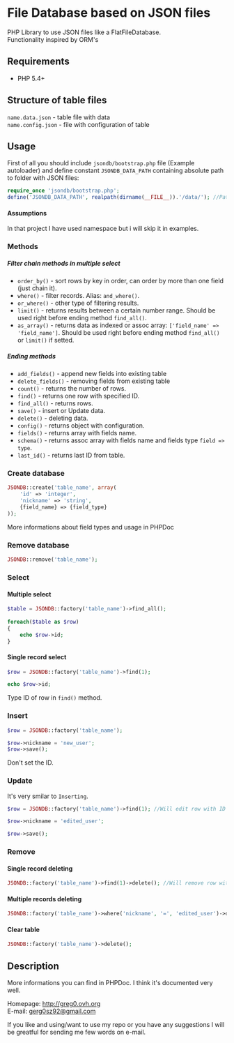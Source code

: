 File Database based on JSON files
=============

PHP Library to use JSON files like a FlatFileDatabase.   
Functionality inspired by ORM's

Requirements
-------
- PHP 5.4+

Structure of table files
-------

`name.data.json` - table file with data   
`name.config.json` - file with configuration of table

    
Usage
------

First of all you should include `jsondb/bootstrap.php` file (Example autoloader) and define constant `JSONDB_DATA_PATH` containing absolute path to folder with JSON files:
```php
require_once 'jsondb/bootstrap.php';
define('JSONDB_DATA_PATH', realpath(dirname(__FILE__)).'/data/'); //Path to folder with tables
```
#### Assumptions

In that project I have used namespace but i will skip it in examples.

### Methods

##### Filter chain methods in multiple select

- `order_by()` - sort rows by key in order, can order by more than one field (just chain it). 
- `where()` - filter records. Alias: `and_where()`.
- `or_where()` - other type of filtering results. 
- `limit()` - returns results between a certain number range. Should be used right before ending method `find_all()`.
- `as_array()` - returns data as indexed or assoc array: `['field_name' => 'field_name']`. Should be used right before ending method `find_all()` or `limit()` if setted.

##### Ending methods

- `add_fields()` - append new fields into existing table
- `delete_fields()` - removing fields from existing table
- `count()` - returns the number of rows.
- `find()` - returns one row with specified ID.
- `find_all()` - returns rows.
- `save()` - insert or Update data.
- `delete()` - deleting data.
- `config()` - returns object with configuration.
- `fields()` - returns array with fields name.
- `schema()` - returns assoc array with fields name and fields type `field => type`.
- `last_id()` - returns last ID from table.

### Create database
```php
JSONDB::create('table_name', array(
    'id' => 'integer',
    'nickname' => 'string',
    {field_name} => {field_type}
));
```
More informations about field types and usage in PHPDoc
	
### Remove database
```php
JSONDB::remove('table_name');
```
### Select

#### Multiple select
```php
$table = JSONDB::factory('table_name')->find_all();
    
foreach($table as $row)
{
    echo $row->id;
}
```
#### Single record select
```php
$row = JSONDB::factory('table_name')->find(1);

echo $row->id;
```
Type ID of row in `find()` method.

### Insert
```php
$row = JSONDB::factory('table_name');

$row->nickname = 'new_user';
$row->save();
```
Don't set the ID.

### Update

It's very smilar to `Inserting`.
```php
$row = JSONDB::factory('table_name')->find(1); //Will edit row with ID 1

$row->nickname = 'edited_user';

$row->save();
```
### Remove

#### Single record deleting
```php
JSONDB::factory('table_name')->find(1)->delete(); //Will remove row with ID 1
```
#### Multiple records deleting
```php
JSONDB::factory('table_name')->where('nickname', '=', 'edited_user')->delete();
```
#### Clear table
```php
JSONDB::factory('table_name')->delete();
```
Description
------

More informations you can find in PHPDoc. I think it's documented very well.

Homepage: <http://greg0.ovh.org>   
E-mail: <gerg0sz92@gmail.com>

If you like and using/want to use my repo or you have any suggestions I will be greatful for sending me few words on e-mail.